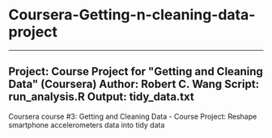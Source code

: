 # Coursera-Getting-n-cleaning-data-project

---
Project: Course Project for "Getting and Cleaning Data" (Coursera)
Author: Robert C. Wang
Script: run_analysis.R
Output: tidy_data.txt
---

Coursera course #3: Getting and Cleaning Data - Course Project: Reshape smartphone accelerometers data into tidy data 
